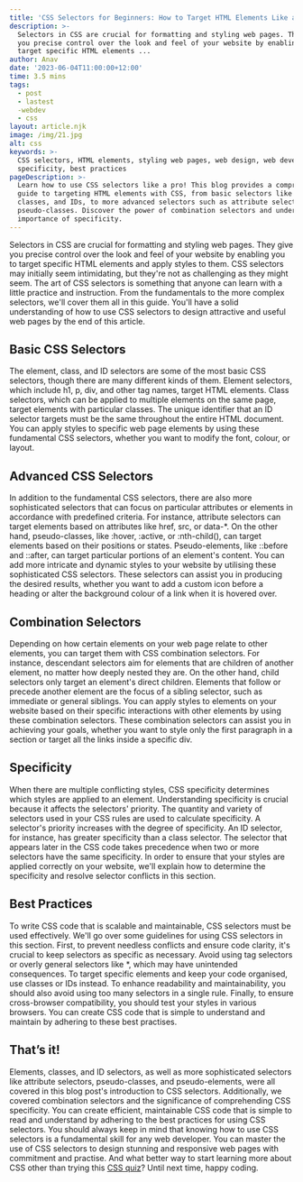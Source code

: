 ```yaml
---
title: 'CSS Selectors for Beginners: How to Target HTML Elements Like a Pro'
description: >-
  Selectors in CSS are crucial for formatting and styling web pages. They give
  you precise control over the look and feel of your website by enabling you to
  target specific HTML elements ...
author: Anav
date: '2023-06-04T11:00:00+12:00'
time: 3.5 mins
tags:
  - post
  - lastest 
  -webdev
  - css
layout: article.njk
image: /img/21.jpg
alt: css
keywords: >-
  CSS selectors, HTML elements, styling web pages, web design, web development,
  specificity, best practices
pageDescription: >-
  Learn how to use CSS selectors like a pro! This blog provides a comprehensive
  guide to targeting HTML elements with CSS, from basic selectors like elements,
  classes, and IDs, to more advanced selectors such as attribute selectors and
  pseudo-classes. Discover the power of combination selectors and understand the
  importance of specificity.
---
```



Selectors in CSS are crucial for formatting and styling web pages. They give you precise control over the look and feel of your website by enabling you to target specific HTML elements and apply styles to them. CSS selectors may initially seem intimidating, but they're not as challenging as they might seem. The art of CSS selectors is something that anyone can learn with a little practice and instruction. From the fundamentals to the more complex selectors, we'll cover them all in this guide. You'll have a solid understanding of how to use CSS selectors to design attractive and useful web pages by the end of this article.



## Basic CSS Selectors

The element, class, and ID selectors are some of the most basic CSS selectors, though there are many different kinds of them. Element selectors, which include h1, p, div, and other tag names, target HTML elements. Class selectors, which can be applied to multiple elements on the same page, target elements with particular classes. The unique identifier that an ID selector targets must be the same throughout the entire HTML document. You can apply styles to specific web page elements by using these fundamental CSS selectors, whether you want to modify the font, colour, or layout.



## Advanced CSS Selectors

In addition to the fundamental CSS selectors, there are also more sophisticated selectors that can focus on particular attributes or elements in accordance with predefined criteria. For instance, attribute selectors can target elements based on attributes like href, src, or data-*. On the other hand, pseudo-classes, like :hover, :active, or :nth-child(), can target elements based on their positions or states. Pseudo-elements, like ::before and ::after, can target particular portions of an element's content. You can add more intricate and dynamic styles to your website by utilising these sophisticated CSS selectors. These selectors can assist you in producing the desired results, whether you want to add a custom icon before a heading or alter the background colour of a link when it is hovered over.



## Combination Selectors

Depending on how certain elements on your web page relate to other elements, you can target them with CSS combination selectors. For instance, descendant selectors aim for elements that are children of another element, no matter how deeply nested they are. On the other hand, child selectors only target an element's direct children. Elements that follow or precede another element are the focus of a sibling selector, such as immediate or general siblings. You can apply styles to elements on your website based on their specific interactions with other elements by using these combination selectors. These combination selectors can assist you in achieving your goals, whether you want to style only the first paragraph in a section or target all the links inside a specific div.







## Specificity

When there are multiple conflicting styles, CSS specificity determines which styles are applied to an element. Understanding specificity is crucial because it affects the selectors' priority. The quantity and variety of selectors used in your CSS rules are used to calculate specificity. A selector's priority increases with the degree of specificity. An ID selector, for instance, has greater specificity than a class selector. The selector that appears later in the CSS code takes precedence when two or more selectors have the same specificity. In order to ensure that your styles are applied correctly on your website, we'll explain how to determine the specificity and resolve selector conflicts in this section.



## Best Practices

To write CSS code that is scalable and maintainable, CSS selectors must be used effectively. We'll go over some guidelines for using CSS selectors in this section. First, to prevent needless conflicts and ensure code clarity, it's crucial to keep selectors as specific as necessary. Avoid using tag selectors or overly general selectors like *, which may have unintended consequences. To target specific elements and keep your code organised, use classes or IDs instead. To enhance readability and maintainability, you should also avoid using too many selectors in a single rule. Finally, to ensure cross-browser compatibility, you should test your styles in various browsers. You can create CSS code that is simple to understand and maintain by adhering to these best practises.



## That’s it!

Elements, classes, and ID selectors, as well as more sophisticated selectors like attribute selectors, pseudo-classes, and pseudo-elements, were all covered in this blog post's introduction to CSS selectors. Additionally, we covered combination selectors and the significance of comprehending CSS specificity. You can create efficient, maintainable CSS code that is simple to read and understand by adhering to the best practices for using CSS selectors. You should always keep in mind that knowing how to use CSS selectors is a fundamental skill for any web developer. You can master the use of CSS selectors to design stunning and responsive web pages with commitment and practise. And what better way to start learning more about CSS other than trying this [CSS quiz](https://codeology.net/quiz/#quiz2)? Until next time, happy coding.
